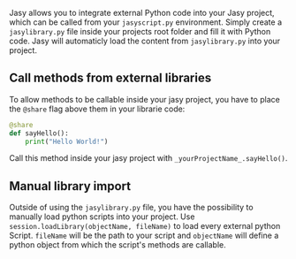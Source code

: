 Jasy allows you to integrate external Python code into your Jasy project, which can be called from your `jasyscript.py` environment. Simply create a `jasylibrary.py` file inside your projects root folder and fill it with Python code. Jasy will automaticly load the content from `jasylibrary.py` into your project.


## Call methods from external libraries

To allow methods to be callable inside your jasy project, you have to place the `@share` flag above them in your librarie code:

```python
@share
def sayHello():
    print("Hello World!")
```

Call this method inside your jasy project with `_yourProjectName_.sayHello()`.


## Manual library import

Outside of using the `jasylibrary.py` file, you have the possibility to manually load python scripts into your project. Use `session.loadLibrary(objectName, fileName)` to load every external python Script. `fileName` will be the path to your script and `objectName` will define a python object from which the script's methods are callable.